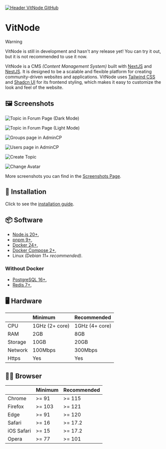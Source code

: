 [![Header VitNode GitHub](https://raw.githubusercontent.com/aXenDeveloper/vitnode/canary/docs/public/header.jpg "Header VitNode GitHub")](https://vitnode.com/)

# VitNode

> [!WARNING]
> VitNode is still in development and hasn't any release yet! You can try it out, but it is not recommended to use it now.

VitNode is a CMS _(Content Management System)_ built with [NextJS](https://nextjs.org/) and [NestJS](https://nestjs.com/). It is designed to be a scalable and flexible platform for creating community-driven websites and applications. VitNode uses [Tailwind CSS](https://tailwindcss.com/) and [Shadcn UI](https://ui.shadcn.com/) for its frontend styling, which makes it easy to customize the look and feel of the website.

## 🖼️ Screenshots

![Topic in Forum Page (Dark Mode)](https://raw.githubusercontent.com/aXenDeveloper/vitnode/canary/docs/assets/screenshots/1.png "Topic in Forum Page (Dark Mode)")

![Topic in Forum Page (Light Mode)](https://raw.githubusercontent.com/aXenDeveloper/vitnode/canary/docs/assets/screenshots/2.png "Topic in Forum Page (Light Mode)")

![Groups page in AdminCP](https://raw.githubusercontent.com/aXenDeveloper/vitnode/canary/docs/assets/screenshots/12.png "Groups page in AdminCP")

![Users page in AdminCP](https://raw.githubusercontent.com/aXenDeveloper/vitnode/canary/docs/assets/screenshots/10.png "Users page in AdminCP")

![Create Topic](https://raw.githubusercontent.com/aXenDeveloper/vitnode/canary/docs/assets/screenshots/8.png "Create Topic")

![Change Avatar](https://raw.githubusercontent.com/aXenDeveloper/vitnode/canary/docs/assets/screenshots/3.png "Change Avatar")

More screenshots you can find in the [Screenshots Page](https://vitnode.com/screenshots).

## 🚀 Installation

Click to see the [installation guide](https://vitnode.com/setup/installation).

## 📦 Software

- [Node.js 20+](https://nodejs.org/),
- [pnpm 9+](https://pnpm.io/),
- [Docker 24+](https://www.docker.com/),
- [Docker Compose 2+](https://docs.docker.com/compose/),
- Linux _(Debian 11+ recommended)_.

### Without Docker

- [PostgreSQL 16+](https://www.postgresql.org/),
- [Redis 7+](https://redis.io/),

## 🖥️ Hardware

|         | Minimum        | Recommended    |
| :------ | :------------- | :------------- |
| CPU     | 1GHz (2+ core) | 1GHz (4+ core) |
| RAM     | 2GB            | 8GB            |
| Storage | 10GB           | 20GB           |
| Network | 100Mbps        | 300Mbps        |
| Https   | Yes            | Yes            |

## 🧑‍💻 Browser

|            | Minimum | Recommended |
| :--------- | :------ | :---------- |
| Chrome     | >= 91   | >= 115      |
| Firefox    | >= 103  | >= 121      |
| Edge       | >= 91   | >= 120      |
| Safari     | >= 16   | >= 17.2     |
| iOS Safari | >= 15   | >= 17.2     |
| Opera      | >= 77   | >= 101      |
